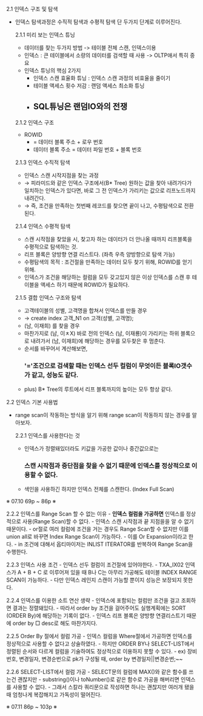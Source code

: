 2.1 인덱스 구조 및 탐색
- 인덱스 탐색과정은 수직적 탐색과 수평적 탐색 단 두가지 단계로 이루어진다.

  2.1.1 미리 보는 인덱스 튜닝
    - 데이터를 찾는 두가지 방법 -> 테이블 전체 스캔, 인덱스이용
    - 인덱스 : 큰 테이블에서 소량의 데이터를 검색할 때 사용 -> OLTP애서 특히 중요
    - 인덱스 튜닝의 핵심 2가지
      - 인덱스 스캔 효율화 튜닝 : 인덱스 스캔 과정의 비효율을 줄이기
      - 테이블 액세스 횟수 저감 : 랜덤 액세스 최소화 튜닝
      - <h2>SQL튜닝은 랜덤IO와의 전쟁</h2>

  2.1.2 인덱스 구조
    - ROWID
      - = 데이터 블록 주소 + 로우 번호
      - 데이터 블록 주소 = 데이터 파일 번호 + 블록 번호
     
  2.1.3 인덱스 수직적 탐색
    - 인덱스 스캔 시작지점을 찾는 과정
    - → 피라미드와 같은 인덱스 구조에서(B* Tree) 원하는 값을 찾아 내려가다가 일치하는 인덱스가 있다면, 바로 그 전 인덱스가 가리키는 값으로 리프노드까지 내려간다.
    - → 즉, 조건을 만족하는 첫번째 레코드를 찾으면 끝이 나고, 수평탐색으로 전환된다.

  2.1.4 인덱스 수평적 탐색
    - 스캔 시작점을 찾았을 시, 찾고자 하는 데이터가 더 안나올 때까지 리프블록을 수평적으로 탐색하는 것.
    - 리프 블록은 양방향 연결 리스트다. (좌측 우측 양방향으로 탐색 가능)
    - 수평탐색의 목적 : 조건절을 만족하는 데이터 모두 찾기 위해, ROWID를 얻기 위해.
    - 인덱스가 조건을 해당하는 컬럼을 모두 갖고있지 않은 이상 인덱스를 스캔 후 테이블을 액세스 하기 때문에 ROWID가 필요하다.
      
  2.1.5 결합 인덱스 구조와 탐색
    - 고객테이블의 성별, 고객명을 합쳐서 인덱스를 만들 경우
    - → create index 고객_N1 on 고객(성별, 고객명);
    - (남, 이재희) 를 찾을 경우
    - 마찬가지로 (남, 이ㅊX) 바로 전의 인덱스 (남, 이재룡)이 가리키는 하위 블록으로 내려가서 (남, 이재희)에 해당하는 경우를 모두찾은 후 멈춘다.
    - 순서를 바꾸어서 계산해보면, <h3>'='조건으로 검색할 때는 인덱스 선두 컬럼이 무엇이든 블록IO갯수가 같고, 성능도 같다.</h3>
    - plus) B* Tree의 루트에서 리프 블록까지의 높이는 모두 항상 같다.

2.2 인덱스 기본 사용법
- range scan이 작동하는 방식을 알기 위해 range scan이 작동하지 않는 경우를 알아보자.

  2.2.1 인덱스를 사용한다는 것
    - 인덱스가 정렬돼있더라도 키값을 가공한 값이나 중간값으로는 <h3>스캔 시작점과 중단점을 찾을 수 없기 때문에 인덱스를 정상적으로 이용할 수 없다.</h3> 
    - 색인을 사용하긴 하지만 인덱스 전체를 스캔한다. (Index Full Scan)


※
07.10 69p ~ 86p
※


  2.2.2 인덱스를 Range Scan 할 수 없는 이유
    - <b>인덱스 컬럼을 가공하면</b> 인덱스를 정상적으로 사용(Range Scan)할 수 없다.
    - 인덱스 스캔 시작점과 끝 지점을을 알 수 없기 때문이다.
    - or절로 여러 컬럼에 조건을 거는 경우도 Range Scan할 수 없지만 이를 union all로 바꾸면 Index Range Scan이 가능하다.
      - 이를 Or Expansion이라고 한다.
    - in 조건에 대해서 옵티마이저는 INLIST ITERATOR를 반복하여 Range Scan을 수행한다.

  2.2.3 인덱스 사용 조건
    - 인덱스 선두 컬럼이 조건절에 있어야한다.
    - TXA_IX02 인덱스가 A + B + C 로 이루어져 있을 때 B나 C는 아무리 가공해도 테이블 INDEX RANGE SCAN이 가능하다.
      - 다만 인덱스 레인지 스캔이 가능할 뿐이지 성능은 보장되지 못한다.

  2.2.4 인덱스를 이용한 소트 연산 생략
    - 인덱스에 포함되는 컬럼만 조건을 걸고 조회하면 결과는 정렬돼있다.
      - 따라서 order by 조건을 걸어주어도 실행계획에는 SORT (ORDER By)에 해당하는 기록이 없다.
      - 인덱스 리프 블록은 양방향 연결리스트기 때문에 order by □ desc로 해도 마찬가지다.
  
  2.2.5 Order By 절에서 컬럼 가공
    - 인덱스 컬럼을 Where절에서 가공하면 인덱스를 정상적으로 사용할 수 없다고 상술하였다.
    - 하지만 ORDER BY나 SELECT-LIST에서 정렬된 순서와 다르게 컬럼을 기술하여도 정상적으로 이용하지 못할 수 있다.
    - ex) 장비번호, 변경일자, 변경순번으로 pk가 구성될 때, order by 변경일자||변경순번;~~

  2.2.6 SELECT-LIST에서 컬럼 가공
    - SELECT문의 컬럼에 MAX()와 같은 함수를 쓰는건 괜찮지만
    - substring()이나 toNumber()로 같은 함수로 가공을 해버리면 인덱스를 사용할 수 없다.
    - 그래서 스칼라 쿼리문으로 작성하면 하나는 괜찮지만 여러개 됐을 때 엄청나게 복잡해지고 가독성이 떨어진다.


※
07.11 86p ~ 103p
※
